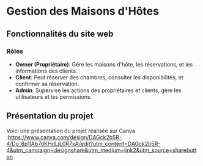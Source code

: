 # Gestion des Maisons d'Hôtes
## Fonctionnalités du site web
### Rôles
- **Owner (Propriétaire)**: Gère les maisons d'hôte, les réservations, et les informations des clients.
- **Client**: Peut réserver des chambres, consulter les disponibilités, et confirmer sa réservation.
- **Admin**: Supervise les actions des propriétaires et clients, gère les utilisateurs et les permissions.
## Présentation du projet
Voici une présentation du projet réalisée sur Canva :https://www.canva.com/design/DAGck2b5R-4/Do_8p1IAb7dKHdLjL0R7xA/edit?utm_content=DAGck2b5R-4&utm_campaign=designshare&utm_medium=link2&utm_source=sharebutton
